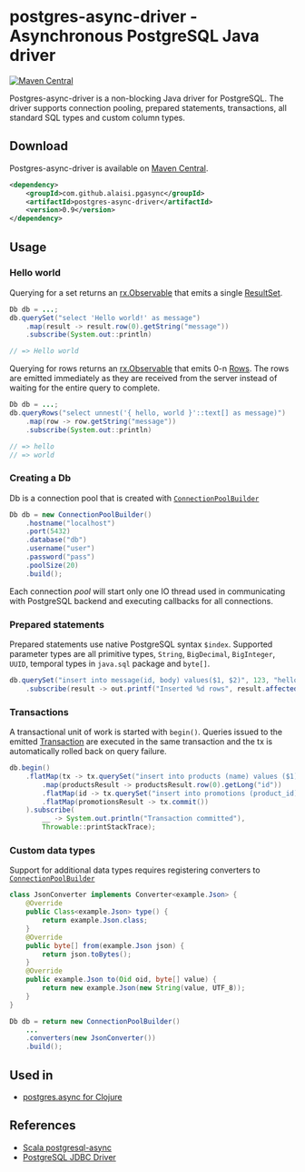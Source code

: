 # postgres-async-driver - Asynchronous PostgreSQL Java driver

[![Maven Central](https://maven-badges.herokuapp.com/maven-central/com.github.alaisi.pgasync/postgres-async-driver/badge.svg)](https://maven-badges.herokuapp.com/maven-central/com.github.alaisi.pgasync/postgres-async-driver/)

Postgres-async-driver is a non-blocking Java driver for PostgreSQL. The driver supports connection pooling, prepared statements, transactions, all standard SQL types and custom column types. 

## Download

Postgres-async-driver is available on [Maven Central](http://search.maven.org/#search|ga|1|g%3A%22com.github.alaisi.pgasync).

```xml
<dependency>
    <groupId>com.github.alaisi.pgasync</groupId>
    <artifactId>postgres-async-driver</artifactId>
    <version>0.9</version>
</dependency>
```

## Usage

### Hello world

Querying for a set returns an [rx.Observable](http://reactivex.io/documentation/observable.html) that emits a single [ResultSet](https://github.com/alaisi/postgres-async-driver/blob/master/src/main/java/com/github/pgasync/ResultSet.java).

```java
Db db = ...;
db.querySet("select 'Hello world!' as message")
    .map(result -> result.row(0).getString("message"))
    .subscribe(System.out::println)

// => Hello world
```

Querying for rows returns an [rx.Observable](http://reactivex.io/documentation/observable.html) that emits 0-n [Rows](https://github.com/alaisi/postgres-async-driver/blob/master/src/main/java/com/github/pgasync/Row.java). The rows are emitted immediately as they are received from the server instead of waiting for the entire query to complete.

```java
Db db = ...;
db.queryRows("select unnest('{ hello, world }'::text[] as message)")
    .map(row -> row.getString("message"))
    .subscribe(System.out::println)

// => hello
// => world
```

### Creating a Db

Db is a connection pool that is created with [`ConnectionPoolBuilder`](https://github.com/alaisi/postgres-async-driver/blob/master/src/main/java/com/github/pgasync/ConnectionPoolBuilder.java)

```java
Db db = new ConnectionPoolBuilder()
    .hostname("localhost")
    .port(5432)
    .database("db")
    .username("user")
    .password("pass")
    .poolSize(20)
    .build();
```

Each connection *pool* will start only one IO thread used in communicating with PostgreSQL backend and executing callbacks for all connections.

### Prepared statements

Prepared statements use native PostgreSQL syntax `$index`. Supported parameter types are all primitive types, `String`, `BigDecimal`, `BigInteger`, `UUID`, temporal types in `java.sql` package and `byte[]`.

```java
db.querySet("insert into message(id, body) values($1, $2)", 123, "hello")
    .subscribe(result -> out.printf("Inserted %d rows", result.affectedRows() ));
```

### Transactions

A transactional unit of work is started with `begin()`. Queries issued to the emitted [Transaction](https://github.com/alaisi/postgres-async-driver/blob/master/src/main/java/com/github/pgasync/Transaction.java) are executed in the same transaction and the tx is automatically rolled back on query failure.

```java
db.begin()
    .flatMap(tx -> tx.querySet("insert into products (name) values ($1) returning id", "saw")
        .map(productsResult -> productsResult.row(0).getLong("id"))
        .flatMap(id -> tx.querySet("insert into promotions (product_id) values ($1)", id))
        .flatMap(promotionsResult -> tx.commit())
    ).subscribe(
        __ -> System.out.println("Transaction committed"),
        Throwable::printStackTrace);

```

### Custom data types

Support for additional data types requires registering converters to [`ConnectionPoolBuilder`](https://github.com/alaisi/postgres-async-driver/blob/master/src/main/java/com/github/pgasync/ConnectionPoolBuilder.java)

```java
class JsonConverter implements Converter<example.Json> {
    @Override
    public Class<example.Json> type() {
        return example.Json.class;
    }
    @Override
    public byte[] from(example.Json json) {
        return json.toBytes();
    }
    @Override
    public example.Json to(Oid oid, byte[] value) {
        return new example.Json(new String(value, UTF_8));
    }
}

Db db = return new ConnectionPoolBuilder()
    ...
    .converters(new JsonConverter())
    .build();
```

## Used in

* [postgres.async for Clojure](https://github.com/alaisi/postgres.async)

## References
* [Scala postgresql-async](https://github.com/mauricio/postgresql-async)
* [PostgreSQL JDBC Driver](http://jdbc.postgresql.org/about/about.html)

